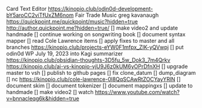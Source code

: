 Card Text Editor
https://kinopio.club/odin0d-development-bY5aroCC2viTfUxZM6nom 
Fair Trade Music
greg kavanaugh
https://quickpoint.me/quickpoint/music?hidden=true
http://author.quickpoint.me?hidden=true/
[] make video2 and update handmade
[] continue working on songwriting book
[] document syntax mapper
[] read Cole Lawrence items
[] apply fixes to master and all branches
https://kinopio.club/projects-eYW0F1mfpx_ZIK-yQVwpj 
[] put odin0d WP July 19, 2023 into Kagi summarizer
https://kinopio.club/obsidian-thoughts-3D5fu_5w_Dok3_7m4Qrkv 
https://kinopio.club/ai-vs-kinopio-vjU9J6z0kUM6yOPrDfnXH 
[] upgrade master to vsh
[] publish to github pages
[] fix clone_datum
[] dump_diagram
[] nc
https://kinopio.club/cole-lawrence-0l8QqSCAwRtZOCYayYRlN 
[] document skim
[] document tokenizer
[] document mappingxs
[] update to handmade
[] make video2
[] watch
https://www.youtube.com/watch?v=bnnacleqg6k&hidden=true
